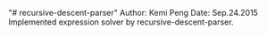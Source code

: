 "# recursive-descent-parser"
Author: Kemi Peng
Date: Sep.24.2015
Implemented expression solver by recursive-descent-parser.

